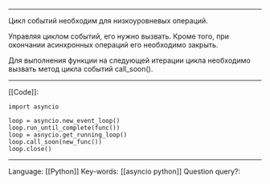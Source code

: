 ___
Цикл событий необходим для низкоуровневых операций. 

Управляя циклом событий, его нужно вызвать. Кроме того, при окончании асинхронных операций его необходимо закрыть. 

Для выполнения функции на следующей итерации цикла необходимо вызвать метод цикла событий call_soon(). 
___
[[Code]]:
```
import asyncio

loop = asyncio.new_event_loop()
loop.run_until_complete(func())
loop = asnycio.get_running_loop()
loop.call_soon(new_func())
loop.close()
```
___
Language: [[Python]]
Key-words:  [[asyncio python]]
Question query?: 